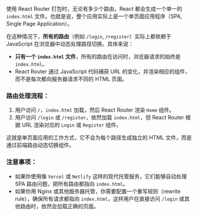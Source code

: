 使用 React Router 打包时，无论有多少个路由，React 都会生成一个单一的 `index.html` 文件。也就是说，整个应用实际上是一个单页面应用程序（SPA, Single Page Application）。

在这种情况下，**所有的路由**（例如 `/login`, `/register`）实际上都依赖于 JavaScript 在浏览器中动态处理路径切换。具体来说：

- **只有一个 `index.html` 文件**，所有的路由在访问时，浏览器请求的始终是 `index.html`。
- React Router 通过 JavaScript 代码捕获 URL 的变化，并渲染相应的组件，而不是每次都向服务器请求不同的 HTML 页面。

### 路由处理流程：

1. 用户访问 `/`，`index.html` 加载，然后 React Router 渲染 `Home` 组件。
2. 用户访问 `/login` 或 `/register`，依然加载 `index.html`，但 React Router 根据 URL 渲染对应的 `Login` 或 `Register` 组件。

这就是单页面应用的工作方式，它不会为每个路径生成独立的 HTML 文件，而是通过前端路由动态切换组件。

### 注意事项：

- 如果你使用像 `Vercel` 或 `Netlify` 这样的现代托管服务，它们能够自动处理 SPA 路由问题，把所有路由都指向 `index.html`。
- 如果你用 Nginx 或其他服务器托管，你需要配置一个重写规则（rewrite rule），确保所有请求都指向 `index.html`，这样用户在直接访问 `/login` 或其他路由时，依然会加载正确的页面。

